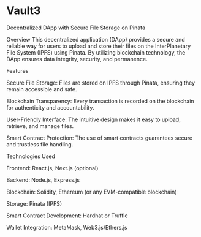 # Vault3
Decentralized DApp with Secure File Storage on Pinata

Overview
This decentralized application (DApp) provides a secure and reliable way for users to upload and store their files on the InterPlanetary File System (IPFS) using Pinata. By utilizing blockchain technology, the DApp ensures data integrity, security, and permanence.

Features

Secure File Storage: Files are stored on IPFS through Pinata, ensuring they remain accessible and safe.

Blockchain Transparency: Every transaction is recorded on the blockchain for authenticity and accountability.

User-Friendly Interface: The intuitive design makes it easy to upload, retrieve, and manage files.

Smart Contract Protection: The use of smart contracts guarantees secure and trustless file handling.

Technologies Used

Frontend: React.js, Next.js (optional)

Backend: Node.js, Express.js

Blockchain: Solidity, Ethereum (or any EVM-compatible blockchain)

Storage: Pinata (IPFS)

Smart Contract Development: Hardhat or Truffle

Wallet Integration: MetaMask, Web3.js/Ethers.js
